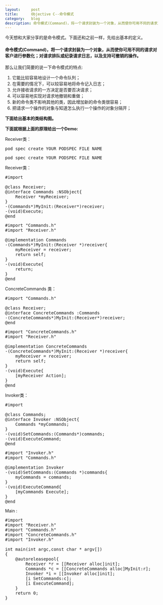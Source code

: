 ```yaml
---
layout:     post
title:      Objective C--命令模式
category:   blog
description: 命令模式(Command)，将一个请求封装为一个对象，从而使你可用不同的请求对客户进行参数化；对请求排队或纪录请求日志，以及支持可撤销的操作。
---
```

今天想和大家分享的是命令模式。下面还和之前一样，先给出基本的定义。


> 
#### 命令模式(Command)，将一个请求封装为一个对象，从而使你可用不同的请求对客户进行参数化；对请求排队或纪录请求日志，以及支持可撤销的操作。

那么让我们简要的说一下命令模式的特点:
1. 它能比较容易地设计一个命令队列；
2. 在需要的情况下，可以较容易地将命令记入日志；
3. 允许接收请求的一方决定是否要否决请求；
4. 可以容易地实现对请求地撤销和重做；
5. 新的命令类不影响其他的类，因此增加新的命令类很容易；
6. 把请求一个操作的对象与知道怎么执行一个操作的对象分隔开；

**下面给出基本的类结构图。**


**下面就根据上面的原理给出一个Demo:**

Receiver类：
<pre class="prettyprint">pod spec create YOUR_PODSPEC_FILE_NAME</pre>  

<pre class="prettyprint">pod spec create YOUR_PODSPEC_FILE_NAME</pre>  

Receiver类：
<pre class="prettyprint">
#import <Foundation/Foundation.h>

@class Receiver;
@interface Commands :NSObject{
    Receiver *myReceiver;
}
-(Commands*)MyInit:(Receiver*)receiver;
-(void)Execute;
@end</pre>  

<pre class="prettyprint">
#import "Commands.h"
#import "Receiver.h"

@implementation Commands
-(Commands*)MyInit:(Receiver *)receiver{
    myReceiver = receiver;
    return self;
}
-(void)Execute{
    return;
}
@end</pre>  

ConcreteCommands 类：
<pre class="prettyprint">
#import "Commands.h"

@class Receiver;
@interface ConcreteCommands :Commands
-(ConcreteCommands*)MyInit:(Receiver*)receiver;
@end
</pre>  

<pre class="prettyprint">
#import "ConcreteCommands.h"
#import "Receiver.h"

@implementation ConcreteCommands
-(ConcreteCommands*)MyInit:(Receiver *)receiver{
    myReceiver = receiver;
    return self;
}
-(void)Execute{
    [myReceiver Action];
}
@end
</pre>  

Invoker类：
<pre class="prettyprint">
#import <Foundation/Foundation.h>

@class Commands;
@interface Invoker :NSObject{
    Commands *myCommands;
}
-(void)SetCommands:(Commands*)commands;
-(void)ExecuteCommand;
@end
</pre>  

<pre class="prettyprint">
#import "Invoker.h"
#import "Commands.h"

@implementation Invoker
-(void)SetCommands:(Commands *)commands{
    myCommands = commands;
}
-(void)ExecuteCommand{
    [myCommands Execute];
}
@end
</pre>  

Main :
<pre class="prettyprint">
#import <Foundation/Foundation.h>
#import "Receiver.h"
#import "Commands.h"
#import "ConcreteCommands.h"
#import "Invoker.h"

int main(int argc,const char * argv[])
{
    @autoreleasepool{
        Receiver *r = [[Receiver alloc]init];
        Commands *c = [[ConcreteCommands alloc]MyInit:r];
        Invoker *i = [[Invoker alloc]init];
        [i SetCommands:c];
        [i ExecuteCommand];
    }
    return 0;
}
</pre>  




